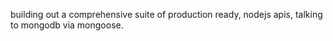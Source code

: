 building out a comprehensive suite of production ready, nodejs apis, talking to mongodb via mongoose.
